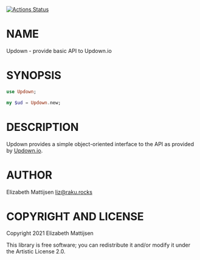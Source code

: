 [![Actions Status](https://github.com/lizmat/Updown/workflows/test/badge.svg)](https://github.com/lizmat/Updown/actions)

NAME
====

Updown - provide basic API to Updown.io

SYNOPSIS
========

```raku
use Updown;

my $ud = Updown.new;
```

DESCRIPTION
===========

Updown provides a simple object-oriented interface to the API as provided by [Updown.io](Updown.io).

AUTHOR
======

Elizabeth Mattijsen <liz@raku.rocks>

COPYRIGHT AND LICENSE
=====================

Copyright 2021 Elizabeth Mattijsen

This library is free software; you can redistribute it and/or modify it under the Artistic License 2.0.

